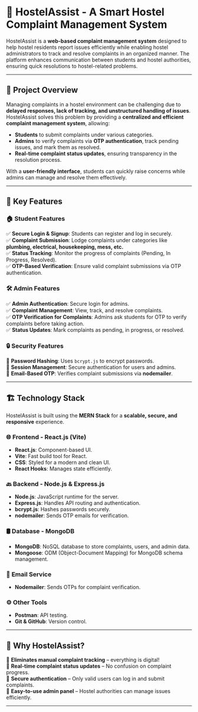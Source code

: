 # 🏨 **HostelAssist** - A Smart Hostel Complaint Management System  

HostelAssist is a **web-based complaint management system** designed to help hostel residents report issues efficiently while enabling hostel administrators to track and resolve complaints in an organized manner. The platform enhances communication between students and hostel authorities, ensuring quick resolutions to hostel-related problems.

---

## 🚀 **Project Overview**
Managing complaints in a hostel environment can be challenging due to **delayed responses, lack of tracking, and unstructured handling of issues**. HostelAssist solves this problem by providing a **centralized and efficient complaint management system**, allowing:
- **Students** to submit complaints under various categories.
- **Admins** to verify complaints via **OTP authentication**, track pending issues, and mark them as resolved.
- **Real-time complaint status updates**, ensuring transparency in the resolution process.

With a **user-friendly interface**, students can quickly raise concerns while admins can manage and resolve them effectively.

---

## 🎯 **Key Features**

### 🏠 **Student Features**
✅ **Secure Login & Signup**: Students can register and log in securely.  
✅ **Complaint Submission**: Lodge complaints under categories like **plumbing, electrical, housekeeping, mess, etc.**  
✅ **Status Tracking**: Monitor the progress of complaints (Pending, In Progress, Resolved).  
✅ **OTP-Based Verification**: Ensure valid complaint submissions via OTP authentication.  

### 🛠 **Admin Features**
✅ **Admin Authentication**: Secure login for admins.  
✅ **Complaint Management**: View, track, and resolve complaints.  
✅ **OTP Verification for Complaints**: Admins ask students for OTP to verify complaints before taking action.  
✅ **Status Updates**: Mark complaints as pending, in progress, or resolved.  

### 🔒 **Security Features**
🔹 **Password Hashing**: Uses `bcrypt.js` to encrypt passwords.  
🔹 **Session Management**: Secure authentication for users and admins.  
🔹 **Email-Based OTP**: Verifies complaint submissions via **nodemailer**.

---

## 🏗 **Technology Stack**
HostelAssist is built using the **MERN Stack** for a **scalable, secure, and responsive** experience.

### 🌐 **Frontend** - React.js (Vite)
- **React.js**: Component-based UI.
- **Vite**: Fast build tool for React.
- **CSS**: Styled for a modern and clean UI.
- **React Hooks**: Manages state efficiently.

### 🔙 **Backend** - Node.js & Express.js
- **Node.js**: JavaScript runtime for the server.
- **Express.js**: Handles API routing and authentication.
- **bcrypt.js**: Hashes passwords securely.
- **nodemailer**: Sends OTP emails for verification.

### 🛢 **Database** - MongoDB
- **MongoDB**: NoSQL database to store complaints, users, and admin data.
- **Mongoose**: ODM (Object-Document Mapping) for MongoDB schema management.

### 📩 **Email Service**
- **Nodemailer**: Sends OTPs for complaint verification.

### ⚙ **Other Tools**
- **Postman**: API testing.
- **Git & GitHub**: Version control.

---

## 📜 **Why HostelAssist?**
🔹 **Eliminates manual complaint tracking** – everything is digital!  
🔹 **Real-time complaint status updates** – No confusion on complaint progress.  
🔹 **Secure authentication** – Only valid users can log in and submit complaints.  
🔹 **Easy-to-use admin panel** – Hostel authorities can manage issues efficiently.  

---
